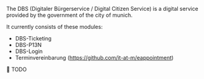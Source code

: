 The DBS (Digitaler Bürgerservice / Digital Citizen Service) is a digital service provided by the government of the city of munich.

It currently consists of these modules:

- DBS-Ticketing
- DBS-P13N
- DBS-Login
- Terminvereinbarung (https://github.com/it-at-m/eappointment)

🚧 TODO